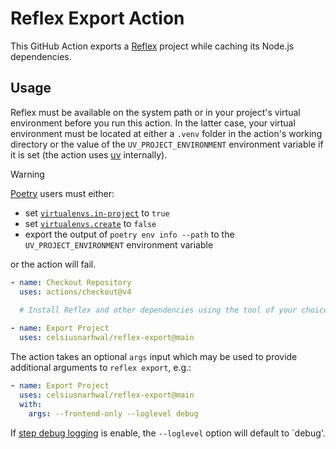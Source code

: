 # Reflex Export Action

This GitHub Action exports a [Reflex](https://reflex.dev) project while caching its Node.js dependencies.

## Usage

Reflex must be available on the system path or in your project's virtual environment before you run this action.
In the latter case, your virtual environment must be located at either a `.venv` folder in the action's working directory
or the value of the `UV_PROJECT_ENVIRONMENT` environment variable if it is set 
(the action uses [uv](https://docs.astral.sh/uv) internally).

> [!WARNING]
> [Poetry](https://python-poetry.org) users must either: 
> - set [`virtualenvs.in-project`](https://python-poetry.org/docs/configuration#virtualenvsin-project) to `true`
> - set [`virtualenvs.create`](https://python-poetry.org/docs/configuration#virtualenvscreate) to `false`
> - export the output of `poetry env info --path` to the `UV_PROJECT_ENVIRONMENT` environment variable
>
> or the action will fail.


```yaml
- name: Checkout Repository
  uses: actions/checkout@v4
  
  # Install Reflex and other dependencies using the tool of your choice, then...

- name: Export Project
  uses: celsiusnarhwal/reflex-export@main
```

The action takes an optional `args` input which may be used to provide additional arguments to `reflex export`, e.g.:

```yaml
- name: Export Project
  uses: celsiusnarhwal/reflex-export@main
  with:
    args: --frontend-only --loglevel debug
```

If [step debug logging](https://docs.github.com/en/actions/monitoring-and-troubleshooting-workflows/troubleshooting-workflows/enabling-debug-logging#enabling-step-debug-logging)
is enable, the `--loglevel` option will default to `debug'.